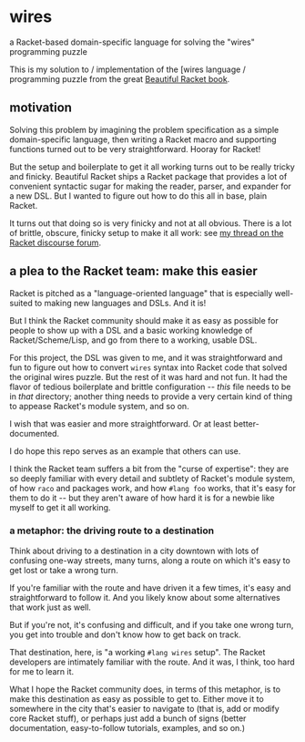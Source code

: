# wires

a Racket-based domain-specific language for solving the "wires"
programming puzzle

This is my solution to / implementation of the [wires language /
programming puzzle from the great [Beautiful Racket
book](https://beautifulracket.com/wires/intro.html).

## motivation

Solving this problem by imagining the problem specification as a simple
domain-specific language, then writing a Racket macro and supporting
functions turned out to be very straightforward. Hooray for Racket!

But the setup and boilerplate to get it all working turns out to be
really tricky and finicky. Beautiful Racket ships a Racket package that
provides a lot of convenient syntactic sugar for making the reader,
parser, and expander for a new DSL. But I wanted to figure out how to do
this all in base, plain Racket.

It turns out that doing so is very finicky and not at all obvious.
There is a lot of brittle, obscure, finicky setup to make it all work:
see [my thread on the Racket discourse
forum](https://racket.discourse.group/t/confused-about-setup-for-reader-and-expander-for-simple-dsl/3859).

## a plea to the Racket team: make this easier

Racket is pitched as a "language-oriented language" that is especially
well-suited to making new languages and DSLs. And it is!

But I think the Racket community should make it as easy as possible for
people to show up with a DSL and a basic working knowledge of
Racket/Scheme/Lisp, and go from there to a working, usable DSL.

For this project, the DSL was given to me, and it was straightforward
and fun to figure out how to convert `wires` syntax into Racket code
that solved the original wires puzzle. But the rest of it was hard and
not fun. It had the flavor of tedious boilerplate and brittle
configuration -- *this* file needs to be in *that* directory; another
thing needs to provide a very certain kind of thing to appease Racket's
module system, and so on.

I wish that was easier and more straightforward. Or at least
better-documented.

I do hope this repo serves as an example that others can use.

I think the Racket team suffers a bit from the "curse of expertise":
they are so deeply familiar with every detail and subtlety of Racket's
module system, of how `raco` and packages work, and how `#lang foo`
works, that it's easy for them to do it -- but they aren't aware of how
hard it is for a newbie like myself to get it all working.

### a metaphor: the driving route to a destination

Think about driving to a destination in a city downtown with
lots of confusing one-way streets, many turns, along a route on which
it's easy to get lost or take a wrong turn.

If you're familiar with the route and have driven it a few times, it's
easy and straightforward to follow it. And you likely know about some
alternatives that work just as well.

But if you're not, it's confusing and difficult, and if you take one
wrong turn, you get into trouble and don't know how to get back on
track.

That destination, here, is "a working `#lang wires` setup". The Racket
developers are intimately familiar with the route. And it was, I think,
too hard for me to learn it.

What I hope the Racket community does, in terms of this metaphor, is to
make this destination as easy as possible to get to. Either move it to
somewhere in the city that's easier to navigate to (that is, add or
modify core Racket stuff), or perhaps just add a bunch of signs (better
documentation, easy-to-follow tutorials, examples, and so on.)
